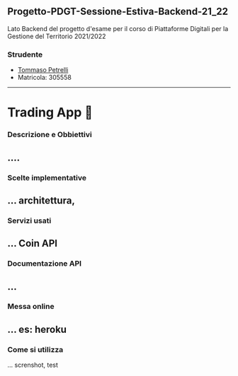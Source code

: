 ## Progetto-PDGT-Sessione-Estiva-Backend-21_22
Lato Backend del progetto d'esame per il corso di Piattaforme Digitali per la Gestione del Territorio 2021/2022

### Strudente
+ [Tommaso Petrelli](https://github.com/petrello)
+ Matricola: 305558

---

# Trading App 🦎

### Descrizione e Obbiettivi
....
---

### Scelte implementative
... architettura,
---

### Servizi usati
... Coin API
---

### Documentazione API
...
---

### Messa online
... es: heroku
---

### Come si utilizza
... screnshot, test

